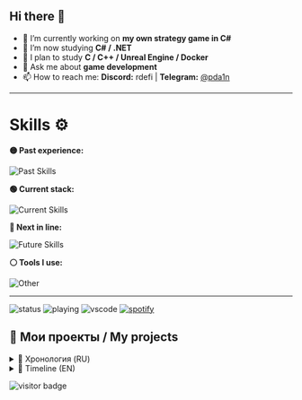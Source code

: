 ## Hi there 👋

- 🔭 I’m currently working on **my own strategy game in C#**
- 🌱 I’m now studying **C# / .NET**
- 🎯 I plan to study **C / C++ / Unreal Engine / Docker**
- 💬 Ask me about **game development**
- 📫 How to reach me: **Discord:** rdefi | **Telegram:** [@pda1n](https://t.me/pda1n)

---

# Skills ⚙️

**🟡 Past experience:**

![Past Skills](https://skillicons.dev/icons?i=py,ts,bots,nodejs,androidstudio,unity,godot,sqlite,postgres,qt)

**🟢 Current stack:**

![Current Skills](https://skillicons.dev/icons?i=cs,dotnet)

**🔵 Next in line:**

![Future Skills](https://skillicons.dev/icons?i=c,cpp,unreal,docker)

**⚪ Tools I use:**

![Other](https://skillicons.dev/icons?i=windows,vscode,discord)

---

![status](https://nocache.advaith.workers.dev?url=https://img.shields.io/endpoint?url=https://dev.discordprofiles.me/api/badge/status/759115035594457098?simple=true)
![playing](https://nocache.advaith.workers.dev?url=https://img.shields.io/endpoint?url=https://dev.discordprofiles.me/api/badge/playing/759115035594457098)
![vscode](https://nocache.advaith.workers.dev?url=https://img.shields.io/endpoint?url=https://dev.discordprofiles.me/api/badge/vscode/759115035594457098)
[![spotify](https://nocache.advaith.workers.dev?url=https://img.shields.io/endpoint?url=https://dev.discordprofiles.me/api/badge/spotify/759115035594457098)](https://dev.discordprofiles.me/openspotify/759115035594457098)

## 🚀 Мои проекты / My projects

<details>
  <summary>📜 Хронология (RU)</summary>

1. [**CucumberBot**](https://github.com/DaniilP25/CucumberBot) *(май – август 2022)*  
   Дискорд-бот на **Python**, мой первый серьёзный проект.  
   Объединил **90 сообществ** и **3K уникальных пользователей**.  
   Благодаря нему получил опыт и знакомства 🙌  
   ⚠️ Не работает, требует фиксов  

---

2. [**MorseLang**](https://github.com/DaniilP25/MorseLang) *(февраль 2023)*  
   Псевдоязык программирования на **Python**.  
   Рофл-проект  
   ✅ Работает  

---

3. [**CucumberMsg (old)**](https://github.com/DaniilP25/CucumberMsg-old) *(апрель 2023)*  
   Попытка сделать свой мессенджер: простой фронтенд, backend на **Flask**  
   ⚠️ Не знаю, работает ли  

---

4. [**DoubleN**](https://github.com/DaniilP25/DoubleN) *(июль – август 2023)*  
   Игра-платформер на **Unity**: меню с музыкой и заставкой (GIF), своя физика (немного странная 😅), чисто фановый проект  
   ✅ Работает  

---

5. [**invert**](https://github.com/DaniilP25/invert) *(январь 2024)*  
   Пародия на **Geometry Dash**, реализована своя физика  
   ⚠️ Не знаю, работает ли  

---

6. [**Racing-game**](https://github.com/DaniilP25/Racing-game) *(июнь 2024)*  
   Простая гонка в ретро-стиле на **Python**, делал для зачёта  
   ✅ Работает  

---

7. [**Todo-App**](https://github.com/DaniilP25/Todo-App) *(январь 2025)*  
   Минималистичное ToDo-приложение, делал для зачёта  
   ✅ Работает  

---

8. [**FedyxBot**](https://github.com/DaniilP25/FedyxBot) *(апрель 2025)*  
   Телеграм-бот на **TypeScript (grammy)**: создание предложек, отправка сообщений в группу и обратно, 3 кнопки под сообщением: заблокировать, разблокировать и ещё что-то  
   ✅ Работает  

---

9. [**ccmbrmsg**](https://github.com/DaniilP25/ccmbrmsg) *(май 2025)*  
   Новая попытка создать свой мессенджер: фронтенд **React + Vite**, backend **Express.js**. Застрял на логин-панели, но она получилась зачетной 🙂  
   ⚠️ Работает?  

---

💡 Были и другие проекты:  
- Discord-боты (pycord, discord.js и др.)  
- музыкальный плеер  
- много проектов, которые утеряны навсегда…  
Press **F**! 🪦

---

Если хотите оживить какой-то проект - пожалуйста, делайте fork, отправляйте pull requests :)
Спасибо, что дочитали до конца. Хорошего вам дня!

</details>

<details>
  <summary>📜 Timeline (EN)</summary>

1. [**CucumberBot**](https://github.com/DaniilP25/CucumberBot) *(May – August 2022)*  
   Discord bot written in **Python**, my first serious project.  
   Connected **90 communities** and **3K unique users**.  
   Helped me gain experience and make new connections 🙌  
   ⚠️ *Currently not working, needs fixes*  

---

2. [**MorseLang**](https://github.com/DaniilP25/MorseLang) *(February 2023)*  
   A pseudo programming language in **Python**.  
   Fun project, **works** ✅  

---

3. [**CucumberMsg (old)**](https://github.com/DaniilP25/CucumberMsg-old) *(April 2023)*  
   An attempt to make my own messenger:  
   - simple frontend  
   - backend on **Flask**  
  ❓ *Not sure if it works*  

---

4. [**DoubleN**](https://github.com/DaniilP25/DoubleN) *(July – August 2023)*  
   A platformer game on **Unity**:  
   - menu with music and intro (GIF)  
   - custom physics (a bit weird 😅)  
   - just a fun project  
   Meme project, ✅ **works**  

---

5. [**invert**](https://github.com/DaniilP25/invert) *(January 2024)*  
   A parody of **Geometry Dash**.  
   - implemented custom physics  
  ❓ *Not sure if it works*  

---

6. [**Racing-game**](https://github.com/DaniilP25/Racing-game) *(June 2024)*  
   A simple retro-style racing game in **Python**.  
   Made for a class project.  
   ✅ *Works*  

---

7. [**Todo-App**](https://github.com/DaniilP25/Todo-App) *(January 2025)*  
   A minimalist ToDo application.  
   Made for a class project.  
   ✅ *Works*  

---

8. [**FedyxBot**](https://github.com/DaniilP25/FedyxBot) *(April 2025)*  
   Telegram bot in **TypeScript (grammy)**:  
   - suggestion creation  
   - sending messages between a group and the bot  
   - 3 buttons under messages: block, unblock, and something else  
   ✅ *Works*  

---

9. [**ccmbrmsg**](https://github.com/DaniilP25/ccmbrmsg) *(May 2025)*  
   Another attempt to build my own messenger.  
   - frontend: **React + Vite**  
   - backend: **Express.js**  
   Got stuck on the login panel, but it turned out pretty decent 🙂  
  ❓ *Does it work?*  

---

💡 There were also other projects:  
- Discord bots (pycord, discord.js, etc.)  
- a music player  
- many projects that are forever lost…  
Press **F**! 🪦

---

If you want to revive any project — feel free to fork it and send pull requests :)  
Thanks for reading till the end. Have a great day!

</details>

![visitor badge](https://visitor-badge.laobi.icu/badge?page_id=daniilp25.visitor-badge&format=true)
